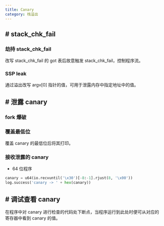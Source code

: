 ```yaml
---
title: Canary
category: 栈溢出
---
```


## # stack_chk_fail

### 劫持 stack_chk_fail

改写 stack_chk_fail 的 got 表后故意触发 stack_chk_fail，控制程序流。

### SSP leak

通过溢出改写 argv[0] 指针的值，可用于泄露内存中指定地址中的值。

## # 泄露 canary

### fork 爆破

### 覆盖最低位

覆盖 canary 的最低位后将其打印。

### 接收泄露的 canary

- 64 位程序

```python
canary = u64(io.recvuntil('\x30')[-8:-1].rjust(8, '\x00'))
log.success('canary -> ' + hex(canary))
```

## # 调试查看 canary

在程序中对 canary 进行检查的代码处下断点，当程序运行到此处时便可从对应的寄存器中看到 canary 的值。